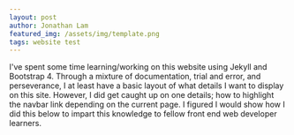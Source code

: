 ```yaml
---
layout: post
author: Jonathan Lam
featured_img: /assets/img/template.png
tags: website test
---
```


I've spent some time learning/working on this website using Jekyll and Bootstrap 4. Through a mixture of documentation, trial and error, and perseverance, I at least have a basic layout of what details I want to display on this site. However, I did get caught up on one details; how to highlight the navbar link depending on the current page. I figured I would show how I did this below to impart this knowledge to fellow front end web developer learners.

